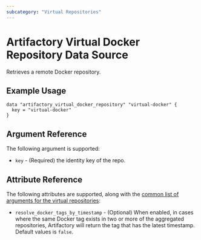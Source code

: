 ```yaml
---
subcategory: "Virtual Repositories"
---
```

# Artifactory Virtual Docker Repository Data Source

Retrieves a remote Docker repository.

## Example Usage

```hcl
data "artifactory_virtual_docker_repository" "virtual-docker" {
  key = "virtual-docker"
}
```

## Argument Reference

The following argument is supported:

* `key` - (Required) the identity key of the repo.

## Attribute Reference

The following attributes are supported, along with the [common list of arguments for the virtual repositories](../resources/virtual.md):

* `resolve_docker_tags_by_timestamp` - (Optional) When enabled, in cases where the same Docker tag exists in two or more of the aggregated repositories, Artifactory will return the tag that has the latest timestamp. Default values is `false`.
